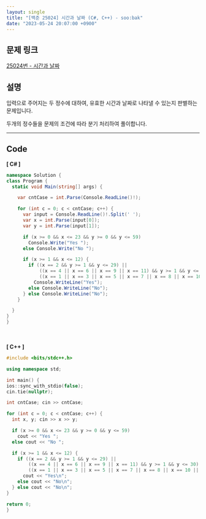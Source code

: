```yaml
---
layout: single
title: "[백준 25024] 시간과 날짜 (C#, C++) - soo:bak"
date: "2023-05-24 20:07:00 +0900"
---
```


## 문제 링크
  [25024번 - 시간과 날짜](https://www.acmicpc.net/problem/25024)

## 설명
입력으로 주어지는 두 정수에 대하여, 유효한 시간과 날짜로 나타낼 수 있는지 판별하는 문제입니다. <br>

두개의 정수들을 문제의 조건에 따라 분기 처리하여 풀이합니다. <br>

- - -

## Code
<b>[ C# ] </b>
<br>

  ```c#
namespace Solution {
  class Program {
    static void Main(string[] args) {

      var cntCase = int.Parse(Console.ReadLine()!);

      for (int c = 0; c < cntCase; c++) {
        var input = Console.ReadLine()!.Split(' ');
        var x = int.Parse(input[0]);
        var y = int.Parse(input[1]);

        if (x >= 0 && x <= 23 && y >= 0 && y <= 59)
          Console.Write("Yes ");
        else Console.Write("No ");

        if (x >= 1 && x <= 12) {
          if ((x == 2 && y >= 1 && y <= 29) ||
              ((x == 4 || x == 6 || x == 9 || x == 11) && y >= 1 && y <= 30) ||
              ((x == 1 || x == 3 || x == 5 || x == 7 || x == 8 || x == 10 || x == 12) && y >= 1 && y <= 31))
            Console.WriteLine("Yes");
          else Console.WriteLine("No");
        } else Console.WriteLine("No");
      }

    }
  }
}
  ```
<br><br>
<b>[ C++ ] </b>
<br>

  ```c++
#include <bits/stdc++.h>

using namespace std;

int main() {
  ios::sync_with_stdio(false);
  cin.tie(nullptr);

  int cntCase; cin >> cntCase;

  for (int c = 0; c < cntCase; c++) {
    int x, y; cin >> x >> y;

    if (x >= 0 && x <= 23 && y >= 0 && y <= 59)
      cout << "Yes ";
    else cout << "No ";

    if (x >= 1 && x <= 12) {
      if ((x == 2 && y >= 1 && y <= 29) ||
          ((x == 4 || x == 6 || x == 9 || x == 11) && y >= 1 && y <= 30) ||
          ((x == 1 || x == 3 || x == 5 || x == 7 || x == 8 || x == 10 || x == 12) && y >= 1 && y <= 31))
        cout << "Yes\n";
      else cout << "No\n";
    } else cout << "No\n";
  }

  return 0;
}
  ```
